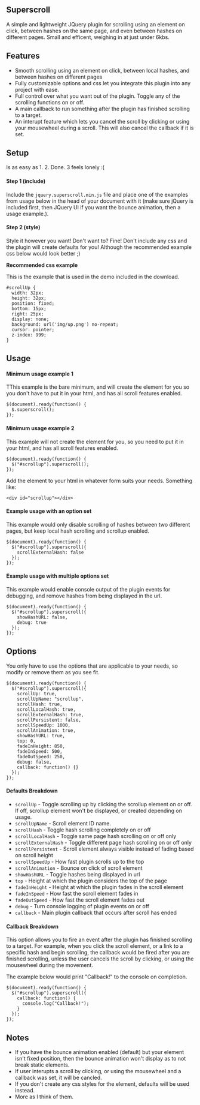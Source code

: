 ## Superscroll

A simple and lightweight JQuery plugin for scrolling using an element on click, between hashes on the same page, and even between hashes on different pages. Small and efficent, weighing in at just under 6kbs.

## Features

- Smooth scrolling using an element on click, between local hashes, and between hashes on different pages
- Fully customizable options and css let you integrate this plugin into any project with ease.
- Full control over what you want out of the plugin. Toggle any of the scrolling functions on or off.
- A main callback to run something after the plugin has finished scrolling to a target.
- An interupt feature which lets you cancel the scroll by clicking or using your mousewheel during a scroll. This will also cancel the callback if it is set.

## Setup

Is as easy as 1. 2. Done. 3 feels lonely :(

#### Step 1 (include)

Include the `jquery.superscroll.min.js` file and place one of the examples from usage below in the head of your document with it (make sure jQuery is included first, then JQuery UI if you want the bounce animation, then a usage example.).

#### Step 2 (style)

Style it however you want! Don't want to? Fine! Don't include any css and the plugin will create defaults for you! Although the recommended example css below would look better ;)

**Recommended css example**

This is the example that is used in the demo included in the download.

```
#scrollUp {
  width: 32px;
  height: 32px;
  position: fixed;
  bottom: 15px;
  right: 25px;
  display: none;
  background: url('img/up.png') no-repeat;
  cursor: pointer;
  z-index: 999;
}
```

## Usage

#### Minimum usage example 1

TThis example is the bare minimum, and will create the element for you so you don't have to put it in your html, and has all scroll features enabled.

```
$(document).ready(function() {
  $.superscroll();
});
```

#### Minimum usage example 2

This example will not create the element for you, so you need to put it in your html, and has all scroll features enabled.

```
$(document).ready(function() {
  $("#scrollup").superscroll();
});
```

Add the element to your html in whatever form suits your needs. Something like:

```
<div id="scrollup"></div>
```

#### Example usage with an option set

This example would only disable scrolling of hashes between two different pages, but keep local hash scrolling and scrollup enabled.

```
$(document).ready(function() {
  $("#scrollup").superscroll({
    scrollExternalHash: false
  });
});
```

#### Example usage with multiple options set

This example would enable console output of the plugin events for debugging, and remove hashes from being displayed in the url.

```
$(document).ready(function() {
  $("#scrollup").superscroll({
    showHashURL: false,
    debug: true
  });
});
```

## Options

You only have to use the options that are applicable to your needs, so modify or remove them as you see fit.

```
$(document).ready(function() {
  $("#scrollup").superscroll({
    scrollUp: true,
    scrollUpName: "scrollup",
    scrollHash: true,
    scrollLocalHash: true,
    scrollExternalHash: true,
    scrollPersistent: false,
    scrollSpeedUp: 1000,
    scrollAnimation: true,
    showHashURL: true,
    top: 0,
    fadeInHeight: 850,
    fadeInSpeed: 500,
    fadeOutSpeed: 250,
    debug: false,
    callback: function() {}
  });
});
```

#### Defaults Breakdown

- `scrollUp` - Toggle scrolling up by clicking the scrollup element on or off. If off, scrollup element won't be displayed, or created depending on usage.  
- `scrollUpName` - Scroll element ID name.  
- `scrollHash` - Toggle hash scrolling completely on or off  
- `scrollLocalHash` - Toggle same page hash scrolling on or off only  
- `scrollExternalHash` - Toggle different page hash scrolling on or off only  
- `scrollPersistent` - Scroll element always visible instead of fading based on scroll height  
- `scrollSpeedUp` - How fast plugin scrolls up to the top  
- `scrollAnimation` - Bounce on click of scroll element  
- `showHashURL` - Toggle hashes being displayed in url  
- `top` - Height at which the plugin considers the top of the page  
- `fadeInHeight` - Height at which the plugin fades in the scroll element  
- `fadeInSpeed` - How fast the scroll element fades in  
- `fadeOutSpeed` - How fast the scroll element fades out  
- `debug` - Turn console logging of plugin events on or off  
- `callback` - Main plugin callback that occurs after scroll has ended

#### Callback Breakdown

This option allows you to fire an event after the plugin has finished scrolling to a target. For example, when you click the scroll element, or a link to a specific hash and begin scrolling, the callback would be fired after you are finished scrolling, unless the user cancels the scroll by clicking, or using the mousewheel during the movement.  

The example below would print "Callback!" to the console on completion.

```
$(document).ready(function() {
  $("#scrollup").superscroll({
    callback: function() {
      console.log("Callback!");
    }
  });
});
```

## Notes

- If you have the bounce animation enabled (default) but your element isn't fixed position, then the bounce animation won't display as to not break static elements.  
- If user interupts a scroll by clicking, or using the mousewheel and a callback was set, it will be cancled.  
- If you don't create any css styles for the element, defaults will be used instead.  
- More as I think of them.
